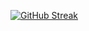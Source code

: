 [![GitHub Streak](https://streak-stats.demolab.com?user=nazmul37290&theme=whatsapp-dark&border_radius=10&date_format=j%20M%5B%20Y%5D&card_width=500&card_height=200)](https://git.io/streak-stats)
